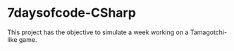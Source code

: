 # 7daysofcode-CSharp
This project has the objective to simulate a week working on a Tamagotchi-like game.
